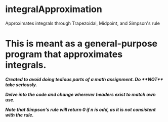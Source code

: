 # integralApproximation
Approximates integrals through Trapezoidal, Midpoint, and Simpson's rule

<h1>This is meant as a general-purpose program that approximates integrals.
<h5>Created to avoid doing tedious parts of a math assignment. Do **NOT** take seriously.

Delve into the code and change wherever headers exist to match own use.

Note that Simpson's rule will return 0 if n is odd, as it is not consistent with the rule. 
